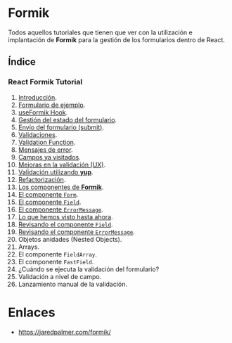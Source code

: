 # Formik

Todos aquellos tutoriales que tienen que ver con la utilización e implantación de **Formik** para la gestión de los formularios dentro de React.

## Índice

### React Formik Tutorial

1. [Introducción](https://github.com/DevJoseManuel/js-tutorials/blob/master/react/formik/01_Introduction.md).
2. [Formulario de ejemplo](https://github.com/DevJoseManuel/js-tutorials/blob/master/react/formik/02_Simple_Form.md).
3. [useFormik Hook](https://github.com/DevJoseManuel/js-tutorials/blob/master/react/formik/03_useFormik_hook.md).
4. [Gestión del estado del formulario](https://github.com/DevJoseManuel/js-tutorials/blob/master/react/formik/04_Managing_Form_State.md).
5. [Envío del formulario (submit)](https://github.com/DevJoseManuel/js-tutorials/blob/master/react/formik/05_Handling_Form_Submission.md).
6. [Validaciones](https://github.com/DevJoseManuel/js-tutorials/blob/master/react/formik/06_Form_Validation.md).
7. [Validation Function](https://github.com/DevJoseManuel/js-tutorials/blob/master/react/formik/07_Validation_Function.md).
8. [Mensajes de error](https://github.com/DevJoseManuel/js-tutorials/blob/master/react/formik/08_Displaying_Error_Messages.md).
9. [Campos ya visitados](https://github.com/DevJoseManuel/js-tutorials/blob/master/react/formik/09_Visited_Fields.md).
10. [Mejoras en la validación (UX)](https://github.com/DevJoseManuel/js-tutorials/blob/master/react/formik/10_Improving_Validation_UX.md).
11. [Validación utilizando **yup**](https://github.com/DevJoseManuel/js-tutorials/blob/master/react/formik/11_Schema_Validation_with_yup.md).
12. [Refactorización](https://github.com/DevJoseManuel/js-tutorials/blob/master/react/formik/12_Reducing_Boilerplate.md).
13. [Los componentes de **Formik**](https://github.com/DevJoseManuel/js-tutorials/blob/master/react/formik/13_Formik_Components.md).
14. [El componente `Form`](https://github.com/DevJoseManuel/js-tutorials/blob/master/react/formik/14_Form_Component.md).
15. [El componente `Field`](https://github.com/DevJoseManuel/js-tutorials/blob/master/react/formik/15_Field_Component.md).
16. [El componente `ErrorMessage`](https://github.com/DevJoseManuel/js-tutorials/blob/master/react/formik/16_ErrorMessage_Component.md).
17. [Lo que hemos visto hasta ahora](https://github.com/DevJoseManuel/js-tutorials/blob/master/react/formik/17_Journey_so_Far.md).
18. [Revisando el componente `Field`](https://github.com/DevJoseManuel/js-tutorials/blob/master/react/formik/18_Field_Revisited.md).
19. [Revisando el componente `ErrorMessage`](https://github.com/DevJoseManuel/js-tutorials/blob/master/react/formik/19_ErrorMessage_Revisited.md).
20. Objetos anidades (Nested Objects).
21. Arrays.
22. El componente `FieldArray`.
23. El componente `FastField`.
24. ¿Cuándo se ejecuta la validación del formulario?
25. Validación a nivel de campo.
26. Lanzamiento manual de la validación.

# Enlaces
* <https://jaredpalmer.com/formik/>

